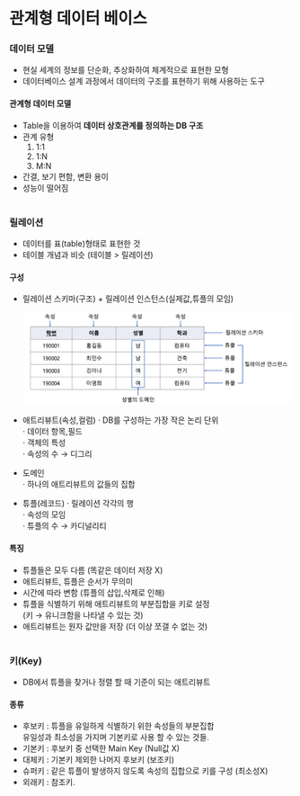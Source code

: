 # 관계형 데이터 베이스 

### 데이터 모델
- 현실 세계의 정보를 단순화, 추상화하여 체계적으로 표현한 모형 
- 데이터베이스 설계 과정에서 데이터의 구조를 표현하기 위해 사용하는 도구 

#### 관계형 데이터 모델
- Table을 이용하여 **데이터 상호관계를 정의하는 DB 구조** 
- 관계 유형 
  1) 1:1   
  2) 1:N    
  3) M:N   
- 간결, 보기 편함, 변환 용이
- 성능이 떨어짐 

#
### 릴레이션 
- 데이터를 표(table)형태로 표현한 것 
- 테이블 개념과 비슷 (테이블 > 릴레이션)

#### 구성
- 릴레이션 스키마(구조) + 릴레이션 인스턴스(실제값,튜플의 모임)   

  <img src="/Oracle/img/릴레이션.png">

- 애트리뷰트(속성,컬럼)
  ·	DB를 구성하는 가장 작은 논리 단위    
  · 데이터 항목,필드    
  · 객체의 특성	   
  · 속성의 수 → 디그리    
- 도메인    
  · 하나의 애트리뷰트의 값들의 집합    
- 튜플(레코드) 
  · 릴레이션 각각의 행    
  · 속성의 모임    
  · 튜플의 수 → 카디널리티    
  
#### 특징
- 튜플들은 모두 다름 (똑같은 데이터 저장 X) 
- 애트리뷰트, 튜플은 순서가 무의미 
- 시간에 따라 변함 (튜플의 삽입,삭제로 인해)
- 튜플을 식별하기 위해 애트리뷰트의 부분집합을 키로 설정    
  (키 → 유니크함을 나타낼 수 있는 것) 
- 애트리뷰트는 원자 값만을 저장 (더 이상 쪼갤 수 없는 것)
  

#
### 키(Key) 
- DB에서 튜플을 찾거나 정렬 할 때 기준이 되는 애트리뷰트 

#### 종류
- 후보키 : 튜플을 유일하게 식별하기 위한 속성들의 부분집합    
     	   유일성과 최소성을 가지며 기본키로 사용 할 수 있는 것들. 
- 기본키 : 후보키 중 선택한 Main Key (Null값 X) 
- 대체키 : 기본키 제외한 나머지 후보키 (보조키) 
- 슈퍼키 : 같은 튜플이 발생하지 않도록 속성의 집합으로 키를 구성 (최소성X)
- 외래키 : 참조키. 



  

